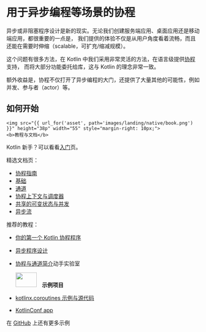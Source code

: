 [//]: # (title: 协程概述)

# 用于异步编程等场景的协程

异步或非阻塞程序设计是新的现实。无论我们创建服务端应用、桌面应用还是移动端应用，都很重要的一点是，
我们提供的体验不仅是从用户角度看着流畅，而且还能在需要时伸缩（scalable，可扩充/缩减规模）。

这个问题有很多方法，在 Kotlin 中我们采用非常灵活的方法，在语言级提供[协程](https://en.wikipedia.org/wiki/Coroutine)支持，
而将大部分功能委托给库，这与 Kotlin 的理念非常一致。

额外收益是，协程不仅打开了异步编程的大门，还提供了大量其他的可能性，例如并发、参与者（actor）等。


## 如何开始


    <img src="{{ url_for('asset', path='images/landing/native/book.png') }}" height="38p" width="55" style="margin-right: 10px;">
    <b>教程与文档</b>


Kotlin 新手？可以看看[入门](basic-syntax.md)页。

精选文档页：
- [协程指南](coroutines/coroutines-guide.md)
- [基础](coroutines/basics.md)
- [通道](coroutines/channels.md)
- [协程上下文与调度器](coroutines/coroutine-context-and-dispatchers.md)
- [共享的可变状态与并发](coroutines/shared-mutable-state-and-concurrency.md)
- [异步流](/docs/reference/coroutines/flow.md)

推荐的教程：
- [你的第一个 Kotlin 协程程序](../tutorials/coroutines/coroutines-basic-jvm.md)
- [异步程序设计](../tutorials/coroutines/async-programming.md)
- [协程与通道简介](https://play.kotlinlang.org/hands-on/Introduction%20to%20Coroutines%20and%20Channels/01_Introduction)动手实验室


    <img src="{{ url_for('asset', path='images/landing/native/try.png') }}" height="38p" width="55" style="margin-right: 10px;">
    <b>示例项目</b>


- [kotlinx.coroutines 示例与源代码](https://github.com/Kotlin/kotlin-coroutines/tree/master/examples)
- [KotlinConf app](https://github.com/JetBrains/kotlinconf-app)

在 [GitHub](https://github.com/JetBrains/kotlin-examples) 上还有更多示例
